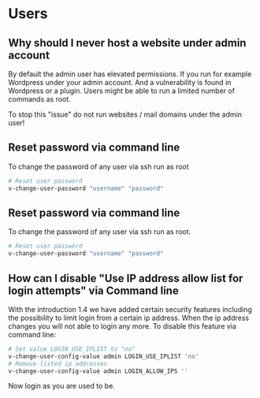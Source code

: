 # Users

## Why should I never host a website under admin account

By default the admin user has elevated permissions. If you run for example Wordpress under your admin account. And a vulnerability is found in Wordpress or a plugin. Users might be able to run a limited number of commands as root.

To stop this "issue" do not run websites / mail domains under the admin user!

## Reset password via command line

To change the password of any user via ssh run as root

```bash
# Reset user password
v-change-user-password "username" "password"
```

## Reset password via command line

To change the password of any user via ssh run as root.

```bash
# Reset user password
v-change-user-password "username" "password"
```

## How can I disable "Use IP address allow list for login attempts" via Command line

With the introduction 1.4 we have added certain security features including the possibility to limit login from a certain ip address. When the ip address changes you will not able to login any more. To disable this feature via command line:

```bash
# Set value LOGIN_USE_IPLIST to "no"
v-change-user-config-value admin LOGIN_USE_IPLIST 'no'
# Remove listed ip addresses
v-change-user-config-value admin LOGIN_ALLOW_IPS ''
```

Now login as you are used to be.
